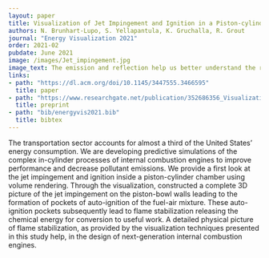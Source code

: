 ```yaml
---
layout: paper
title: Visualization of Jet Impingement and Ignition in a Piston-cylinder Chamber
authors: N. Brunhart-Lupo, S. Yellapantula, K. Gruchalla, R. Grout
journal: "Energy Visualization 2021"
order: 2021-02
pubdate: June 2021
image: /images/Jet_impingement.jpg
image_text: The emission and reflection help us better understand the relationship between the piston-chamber geometry and the jets.
links:
- path: "https://dl.acm.org/doi/10.1145/3447555.3466595"
  title: paper
- path: "https://www.researchgate.net/publication/352686356_Visualization_of_Jet_Impingement_and_Ignition_in_a_Piston-cylinder_Chamber"
  title: preprint
- path: "bib/energyvis2021.bib"
  title: bibtex
---
```

The transportation sector accounts for almost a third of the United States’ energy consumption. We are developing predictive simulations of the complex in-cylinder processes of internal combustion engines to improve performance and decrease pollutant emissions. We provide a first look at the jet impingement and ignition inside a piston-cylinder chamber using volume rendering. Through the visualization, constructed a complete 3D picture of the jet impingement on the piston-bowl walls leading to the formation of pockets of auto-ignition of the fuel-air mixture. These auto-ignition pockets subsequently lead to flame stabilization releasing the chemical energy for conversion to useful work. A detailed physical picture of flame stabilization, as provided by the visualization techniques presented in this study help, in the design of next-generation internal combustion engines.


